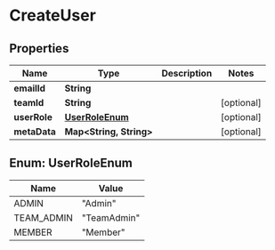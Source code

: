 

# CreateUser


## Properties

| Name | Type | Description | Notes |
|------------ | ------------- | ------------- | -------------|
|**emailId** | **String** |  |  |
|**teamId** | **String** |  |  [optional] |
|**userRole** | [**UserRoleEnum**](#UserRoleEnum) |  |  [optional] |
|**metaData** | **Map&lt;String, String&gt;** |  |  [optional] |



## Enum: UserRoleEnum

| Name | Value |
|---- | -----|
| ADMIN | &quot;Admin&quot; |
| TEAM_ADMIN | &quot;TeamAdmin&quot; |
| MEMBER | &quot;Member&quot; |



